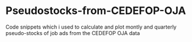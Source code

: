 # Pseudostocks-from-CEDEFOP-OJA
Code snippets which i used to calculate and plot montly and quarterly pseudo-stocks of job ads from the CEDEFOP OJA data
